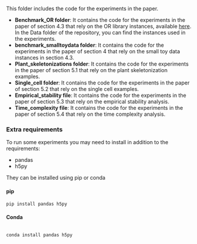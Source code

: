 This folder includes the code for the experiments in the paper. 
- **Benchmark_OR folder**: It contains the code for the experiments in the paper of section 4.3 that rely on the OR 
  library instances, available [here](http://people.brunel.ac.uk/~mastjjb/jeb/orlib/esteininfo.html). In the Data 
  folder of the repository, you can find the instances used in the experiments.
- **benchmark_smalltoydata folder**: It contains the code for the experiments in the paper of section 4 that rely on the 
  small toy data instances in section 4.3.
- **Plant_skeletonizations folder**: It contains the code for the experiments in the paper of section 5.1 that rely on 
  the plant skeletonization examples.
- **Single_cell folder**: It contains the code for the experiments in the paper of section 5.2 that rely on the single 
  cell examples.
- **Empirical_stability file**: It contains the code for the experiments in the paper of section 5.3 that rely on the 
  empirical stability analysis.
- **Time_complexity file**: It contains the code for the experiments in the paper of section 5.4 that rely on the time 
  complexity analysis.


### Extra requirements
To run some experiments you may need to install in addition to the requirements:


- pandas
- h5py

They can be installed using pip or conda
#### pip
```bash
pip install pandas h5py
```
#### Conda
```bash 

conda install pandas h5py
```